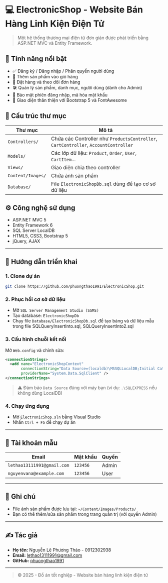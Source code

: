 
# 💻 ElectronicShop - Website Bán Hàng Linh Kiện Điện Tử

> Một hệ thống thương mại điện tử đơn giản được phát triển bằng ASP.NET MVC và Entity Framework.

## 🚀 Tính năng nổi bật

- ✅ Đăng ký / Đăng nhập / Phân quyền người dùng
- 🛒 Thêm sản phẩm vào giỏ hàng
- 🧾 Đặt hàng và theo dõi đơn hàng
- 🛠️ Quản lý sản phẩm, danh mục, người dùng (dành cho Admin)
- 🔐 Bảo mật phiên đăng nhập, mã hóa mật khẩu
- 🎨 Giao diện thân thiện với Bootstrap 5 và FontAwesome

## 📂 Cấu trúc thư mục

| Thư mục             | Mô tả                                 |
|---------------------|----------------------------------------|
| `Controllers/`      | Chứa các Controller như `ProductsController`, `CartController`, `AccountController` |
| `Models/`           | Các lớp dữ liệu: `Product`, `Order`, `User`, `CartItem`... |
| `Views/`            | Giao diện chia theo controller |
| `Content/Images/`   | Chứa ảnh sản phẩm |
| `Database/`         | File `ElectronicShopDb.sql` dùng để tạo cơ sở dữ liệu |

## ⚙️ Công nghệ sử dụng

- ASP.NET MVC 5
- Entity Framework 6
- SQL Server LocalDB
- HTML5, CSS3, Bootstrap 5
- jQuery, AJAX

---

## 🧠 Hướng dẫn triển khai

### 1. Clone dự án

```bash
git clone https://github.com/phuongthao1991/ElectronicShop.git
```

### 2. Phục hồi cơ sở dữ liệu

- Mở `SQL Server Management Studio (SSMS)`
- Tạo database: `ElectronicShopDb`
- Chạy file `Database/ElectronicShopDb.sql` để tạo bảng và dữ liệu mẫu trong file SQLQueryInsertInto.sql, SQLQueryInsertInto2.sql

### 3. Cấu hình chuỗi kết nối

Mở `Web.config` và chỉnh sửa:
```xml
<connectionStrings>
  <add name="ElectronicShopContext"
       connectionString="Data Source=(localdb)\MSSQLLocalDB;Initial Catalog=ElectronicShopDb;Integrated Security=True;"
       providerName="System.Data.SqlClient" />
</connectionStrings>
```

> ⚠️ Đảm bảo `Data Source` đúng với máy bạn (ví dụ: `.\SQLEXPRESS` nếu không dùng LocalDB)

### 4. Chạy ứng dụng

- Mở `ElectronicShop.sln` bằng Visual Studio
- Nhấn `Ctrl + F5` để chạy dự án

---

## 🔐 Tài khoản mẫu

| Email              | Mật khẩu  | Quyền     |
|-------------------|-----------|-----------|
| `lethao13111991@gmail.com` | `123456`     | Admin     |
| `nguyenvana@example.com`  | `123456`     | User      |

---

## 📌 Ghi chú

- File ảnh sản phẩm được lưu tại: `~/Content/Images/Products/`
- Bạn có thể thêm/sửa sản phẩm trong trang quản trị (với quyền Admin)

---

## ✍️ Tác giả

- **Họ tên:** Nguyễn Lê Phương Thảo - 0912302938
- **Email:** lethao13111991@gmail.com  
- **GitHub:** [phuongthao1991](https://github.com/phuongthao1991)

---

> © 2025 - Đồ án tốt nghiệp - Website bán hàng linh kiện điện tử
